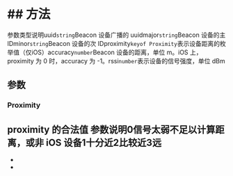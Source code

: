 # ## 方法[​](IBeaconInfo.html#方法)
参数类型说明uuid`string`Beacon 设备广播的 uuidmajor`string`Beacon 设备的主 IDminor`string`Beacon 设备的次 IDproximity`keyof Proximity`表示设备距离的枚举值（仅iOS）accuracy`number`Beacon 设备的距离，单位 m。iOS 上，proximity 为 0 时，accuracy 为 -1。rssi`number`表示设备的信号强度，单位 dBm
## 参数[​](IBeaconInfo.html#参数)
### Proximity[​](IBeaconInfo.html#proximity)
proximity 的合法值
参数说明0信号太弱不足以计算距离，或非 iOS 设备1十分近2比较近3远
- 
- 

-
